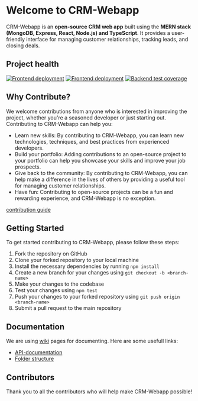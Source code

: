 
# Welcome to CRM-Webapp

CRM-Webapp is an **open-source CRM web app** built using the **MERN stack (MongoDB, Express, React, Node.js)  and TypeScript**. It provides a user-friendly interface for managing customer relationships, tracking leads, and closing deals.

## Project health
[![Frontend deployment](https://img.shields.io/github/deployments/growupanand/crm-webapp/production?label=Frontend&logo=vercel)](https://crm-webapp-zeta.vercel.app/)
[![Frontend deployment](https://img.shields.io/badge/Backend-status-green)](https://crm-webapp.openstatus.dev/)
[![Backend test coverage](https://github.com/growupanand/crm-webapp/actions/workflows/backend-test-coverage.yml/badge.svg?branch=main)](https://growupanand.github.io/crm-webapp/)


## Why Contribute?

We welcome contributions from anyone who is interested in improving the project, whether you're a seasoned developer or just starting out. Contributing to CRM-Webapp can help you:

-   Learn new skills: By contributing to CRM-Webapp, you can learn new technologies, techniques, and best practices from experienced developers.
-   Build your portfolio: Adding contributions to an open-source project to your portfolio can help you showcase your skills and improve your job prospects.
-   Give back to the community: By contributing to CRM-Webapp, you can help make a difference in the lives of others by providing a useful tool for managing customer relationships.
-   Have fun: Contributing to open-source projects can be a fun and rewarding experience, and CRM-Webapp is no exception.

[contribution guide](.github/CONTRIBUTING.md)

## Getting Started

To get started contributing to CRM-Webapp, please follow these steps:

1.  Fork the repository on GitHub
2.  Clone your forked repository to your local machine
3.  Install the necessary dependencies by running `npm install`
4.  Create a new branch for your changes using `git checkout -b <branch-name>`
5.  Make your changes to the codebase
6.  Test your changes using `npm test`
7.  Push your changes to your forked repository using `git push origin <branch-name>`
8.  Submit a pull request to the main repository


## Documentation

We are using [wiki](../../wiki) pages for documenting.
Here are some usefull links:
- [API-documentation](../../wiki/Backend#api-documentation)
- [Folder structure](../../wiki/Folder-Structure)



## Contributors

Thank you to all the contributors who will help make CRM-Webapp possible!
